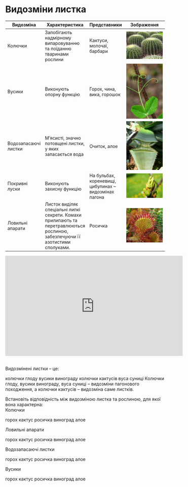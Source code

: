 
# Видозмiни листка

<table>
<thead>
<tr>
<th>Видозмiна</th>
<th>Характеристика</th>
<th>Представники</th>
<th>Зображення</th>
</tr>
</thead>
<tr>
<td>Колючки</td>
<td>Запобiгають надмiрному випаровуванню та поїданню тваринами рослини</td>
<td>Кактуси, молочаї, барбари</td>
<td width="32%"><img src="vid1.jpg" width="220px" /></td>
</tr>
<tr>
<td>Вусики</td>
<td>Виконують опорну функцiю</td>
<td>Горох, чина, вика, горошок</td>
<td><img src="vid2.jpg" width="220px"/></td>
</tr>
<tr>
<td>Водозапасаючi листки</td>
<td>М’ясистi, значно потовщенi листки, у яких запасається вода </td>
<td>Очиток, алое</td>
<td><img src="vid3.jpg" width="220px"/></td>
</tr>
<tr>
<td>Покривнi луски</td>
<td>Виконують захисну функцiю</td>
<td>На бульбах, кореневищi, цибулинах – видозмiнах пагона</td> <td><img src="vid4.jpg" width="220px"/></td>
<tr>
<td>Ловильнi апарати</td>
<td>Листок видiляє спецiальнi липкi секрети. Комахи прилипають та перетравлюються рослиною, забезпечуючи її азотистими сполуками.</td>
<td>Росичка</td>
<td><img src="vid5.jpg" width="220px"/></td>
</tr>
</tbody>
</table>

<div class="fluidMedia">
<iframe align="center" width="560" height="315" src="https://www.youtube.com/embed/gXHszpQa_6s" frameborder="0" allowfullscreen></iframe>
</div>
<div class="popup">
</div>

<br>
<quiz>
<question text="">
    <p>Видозмінені листки – це:</p>
    <answer>колючки глоду</answer>
    <answer>вусики винограду</answer>
    <answer correct>колючки кактусів</answer>
    <answer>вуса суниці</answer>
    <explanation>
    Колючки глоду, вусики винограду, вуса суниці – видозміни пагонового походження, а колючки кактусів – видозміна саме листків.
    </explanation>
</question>

<question text="">
    <p>Встановiть вiдповiднiсть мiж видозмiною листка та рослиною, для якої вона характерна:<br>
    Колючки</p>
    <answer>горох</answer>
    <answer correct>кактус</answer>
    <answer>росичка</answer>
    <answer>виноград</answer>
    <answer>алое</answer>
</question>

<question text="">
    <p>Ловильнi апарати</p>
    <answer>горох</answer>
    <answer>кактус</answer>
    <answer correct>росичка</answer>
    <answer>виноград</answer>
    <answer>алое</answer>
</question>

<question text="">
    <p>Водозапасаючi листки</p>
    <answer>горох</answer>
    <answer>кактус</answer>
    <answer>росичка</answer>
    <answer>виноград</answer>
    <answer correct>алое</answer>
</question>

<question text="">
    <p>Вусики</p>
    <answer correct>горох</answer>
    <answer>кактус</answer>
    <answer>росичка</answer>
    <answer>виноград</answer>
    <answer>алое</answer>
</question>
</quiz>

   